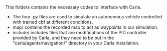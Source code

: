 This folders contains the necessary codes to interface with Carla.

* The four .py files are used to simulate an autonomous vehicle controlled with trained cbf at different conditions.
* map/ contains the recorded map to act as waypoints in our simulation.
* include/ includes files that are modifications of the PID controller provided by Carla, and they need to be put in the "carla/agents/navigation/" directory in your Carla installation.
